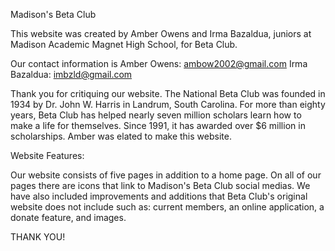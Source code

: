 Madison's Beta Club

This website was created by Amber Owens and Irma Bazaldua, juniors at Madison Academic Magnet High School, for Beta Club.

Our contact information is Amber Owens: ambow2002@gmail.com Irma Bazaldua: imbzld@gmail.com

Thank you for critiquing our website. The National Beta Club was founded in 1934 by Dr. John W. Harris in Landrum, South Carolina. For more than eighty years, Beta Club has helped nearly seven million scholars learn how to make a life for themselves. Since 1991, it has awarded over $6 million in scholarships. Amber was elated to make this website.

Website Features:

Our website consists of five pages in addition to a home page. On all of our pages there are icons that link to Madison's Beta Club social medias. We have also included improvements and additions that Beta Club's original website does not include such as: current members, an online application, a donate feature, and images.

THANK YOU!
